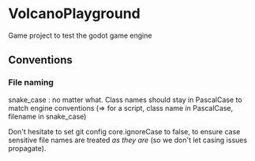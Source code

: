 # VolcanoPlayground
Game project to test the godot game engine

## Conventions

### File naming
snake_case : no matter what.
Class names should stay in PascalCase to match engine conventions (=> for a script, class name in PascalCase, filename in snake_case)

Don't hesitate to set git config core.ignoreCase to false, to ensure case sensitive file names are treated *as they are* (so we don't let casing issues propagate).